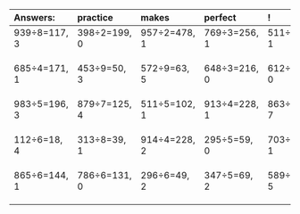 | Answers: | practice | makes | perfect | ! |
| :--- | :--- | :--- | :--- | :--- |
| 939÷8=117, 3 | 398÷2=199, 0 | 957÷2=478, 1 | 769÷3=256, 1 | 511÷6=85, 1 | 
|   |   |   |   |   | 
|   |   |   |   |   | 
|   |   |   |   |   | 
| 685÷4=171, 1 | 453÷9=50, 3 | 572÷9=63, 5 | 648÷3=216, 0 | 612÷9=68, 0 | 
|   |   |   |   |   | 
|   |   |   |   |   | 
|   |   |   |   |   | 
| 983÷5=196, 3 | 879÷7=125, 4 | 511÷5=102, 1 | 913÷4=228, 1 | 863÷8=107, 7 | 
|   |   |   |   |   | 
|   |   |   |   |   | 
|   |   |   |   |   | 
| 112÷6=18, 4 | 313÷8=39, 1 | 914÷4=228, 2 | 295÷5=59, 0 | 703÷3=234, 1 | 
|   |   |   |   |   | 
|   |   |   |   |   | 
|   |   |   |   |   | 
| 865÷6=144, 1 | 786÷6=131, 0 | 296÷6=49, 2 | 347÷5=69, 2 | 589÷8=73, 5 | 
|   |   |   |   |   | 
|   |   |   |   |   | 
|   |   |   |   |   | 
